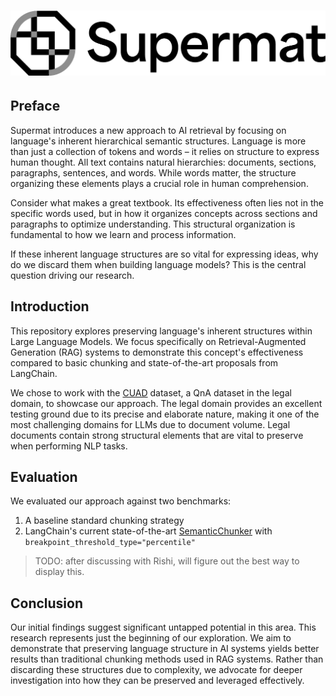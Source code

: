 # ![supermat](docs/assets/supermat-logo-black-sub.png "supermat")

## Preface

Supermat introduces a new approach to AI retrieval by focusing on language's inherent hierarchical semantic structures. Language is more than just a collection of tokens and words – it relies on structure to express human thought. All text contains natural hierarchies: documents, sections, paragraphs, sentences, and words. While words matter, the structure organizing these elements plays a crucial role in human comprehension.

Consider what makes a great textbook. Its effectiveness often lies not in the specific words used, but in how it organizes concepts across sections and paragraphs to optimize understanding. This structural organization is fundamental to how we learn and process information.

If these inherent language structures are so vital for expressing ideas, why do we discard them when building language models? This is the central question driving our research.

## Introduction

This repository explores preserving language's inherent structures within Large Language Models. We focus specifically on Retrieval-Augmented Generation (RAG) systems to demonstrate this concept's effectiveness compared to basic chunking and state-of-the-art proposals from LangChain.

We chose to work with the [CUAD](https://www.atticusprojectai.org/cuad) dataset, a QnA dataset in the legal domain, to showcase our approach. The legal domain provides an excellent testing ground due to its precise and elaborate nature, making it one of the most challenging domains for LLMs due to document volume. Legal documents contain strong structural elements that are vital to preserve when performing NLP tasks.

## Evaluation

We evaluated our approach against two benchmarks:

1. A baseline standard chunking strategy
2. LangChain's current state-of-the-art [SemanticChunker](https://python.langchain.com/api_reference/experimental/text_splitter/langchain_experimental.text_splitter.SemanticChunker.html) with `breakpoint_threshold_type="percentile"`

> TODO: after discussing with Rishi, will figure out the best way to display this.

## Conclusion

Our initial findings suggest significant untapped potential in this area. This research represents just the beginning of our exploration. We aim to demonstrate that preserving language structure in AI systems yields better results than traditional chunking methods used in RAG systems. Rather than discarding these structures due to complexity, we advocate for deeper investigation into how they can be preserved and leveraged effectively.